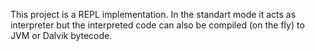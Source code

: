 This project is a REPL implementation. In the standart mode it acts as interpreter but the interpreted code can also be compiled (on the fly) to JVM or Dalvik bytecode.
